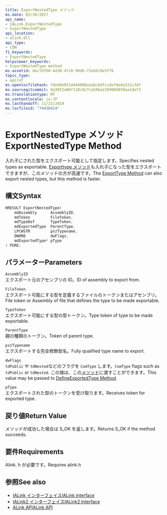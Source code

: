 ```yaml
---
title: ExportNestedType メソッド
ms.date: 03/30/2017
api_name:
- IALink.ExportNestedType
- ExportNestedType
api_location:
- alink.dll
api_type:
- COM
f1_keywords:
- ExportNestedType
helpviewer_keywords:
- ExportNestedType method
ms.assetid: dec7df60-4d30-47c8-99db-72e0419e5f76
topic_type:
- apiref
ms.openlocfilehash: fded6b95144d4088a2abc8dfcc4ef8eda331c34f
ms.sourcegitcommit: 9a39f2a06f110c9c7ca54ba216900d038aa14ef3
ms.translationtype: MT
ms.contentlocale: ja-JP
ms.lasthandoff: 11/23/2019
ms.locfileid: "74438424"
---
```

# <a name="exportnestedtype-method"></a><span data-ttu-id="33395-102">ExportNestedType メソッド</span><span class="sxs-lookup"><span data-stu-id="33395-102">ExportNestedType Method</span></span>
<span data-ttu-id="33395-103">入れ子にされた型をエクスポート可能として指定します。</span><span class="sxs-lookup"><span data-stu-id="33395-103">Specifies nested types as exportable.</span></span> <span data-ttu-id="33395-104">[Exporttype メソッド](exporttype-method.md)も入れ子になった型をエクスポートできますが、このメソッドの方が高速です。</span><span class="sxs-lookup"><span data-stu-id="33395-104">The [ExportType Method](exporttype-method.md) can also export nested types, but this method is faster.</span></span>  
  
## <a name="syntax"></a><span data-ttu-id="33395-105">構文</span><span class="sxs-lookup"><span data-stu-id="33395-105">Syntax</span></span>  
  
```cpp  
HRESULT ExportNestedType(  
    mdAssembly      AssemblyID,  
    mdToken         FileToken,  
    mdTypeDef       TypeToken,  
    mdExportedType  ParentType,  
    LPCWSTR         pszTypename,  
    DWORD           dwFlags,  
    mdExportedType* pType  
) PURE;   
```  
  
## <a name="parameters"></a><span data-ttu-id="33395-106">パラメーター</span><span class="sxs-lookup"><span data-stu-id="33395-106">Parameters</span></span>  
 `AssemblyID`  
 <span data-ttu-id="33395-107">エクスポート元のアセンブリの ID。</span><span class="sxs-lookup"><span data-stu-id="33395-107">ID of assembly to export from.</span></span>  
  
 `FileToken`  
 <span data-ttu-id="33395-108">エクスポート可能にする型を定義するファイルのトークンまたはアセンブリ。</span><span class="sxs-lookup"><span data-stu-id="33395-108">File token or Assembly of file that defines the type to be made exportable.</span></span>  
  
 `TypeToken`  
 <span data-ttu-id="33395-109">エクスポート可能にする型の型トークン。</span><span class="sxs-lookup"><span data-stu-id="33395-109">Type token of type to be made exportable.</span></span>  
  
 `ParentType`  
 <span data-ttu-id="33395-110">親の種類のトークン。</span><span class="sxs-lookup"><span data-stu-id="33395-110">Token of parent type.</span></span>  
  
 `pszTypename`  
 <span data-ttu-id="33395-111">エクスポートする完全修飾型名。</span><span class="sxs-lookup"><span data-stu-id="33395-111">Fully qualified type name to export.</span></span>  
  
 `dwFlags`  
 <span data-ttu-id="33395-112">`tdPublic` や `tdNested`などのフラグを `ComType` します。</span><span class="sxs-lookup"><span data-stu-id="33395-112">`ComType` flags such as `tdPublic` or `tdNested`.</span></span> <span data-ttu-id="33395-113">この値は、この[メソッド](../metadata/imetadataassemblyemit-defineexportedtype-method.md)に渡すことができます。</span><span class="sxs-lookup"><span data-stu-id="33395-113">This value may be passed to [DefineExportedType Method](../metadata/imetadataassemblyemit-defineexportedtype-method.md).</span></span>  
  
 `pType`  
 <span data-ttu-id="33395-114">エクスポートされた型のトークンを受け取ります。</span><span class="sxs-lookup"><span data-stu-id="33395-114">Receives token for exported type.</span></span>  
  
## <a name="return-value"></a><span data-ttu-id="33395-115">戻り値</span><span class="sxs-lookup"><span data-stu-id="33395-115">Return Value</span></span>  
 <span data-ttu-id="33395-116">メソッドが成功した場合は S_OK を返します。</span><span class="sxs-lookup"><span data-stu-id="33395-116">Returns S_OK if the method succeeds.</span></span>  
  
## <a name="requirements"></a><span data-ttu-id="33395-117">要件</span><span class="sxs-lookup"><span data-stu-id="33395-117">Requirements</span></span>  
 <span data-ttu-id="33395-118">Alink. h が必要です。</span><span class="sxs-lookup"><span data-stu-id="33395-118">Requires alink.h</span></span>  
  
## <a name="see-also"></a><span data-ttu-id="33395-119">参照</span><span class="sxs-lookup"><span data-stu-id="33395-119">See also</span></span>

- [<span data-ttu-id="33395-120">IALink インターフェイス</span><span class="sxs-lookup"><span data-stu-id="33395-120">IALink Interface</span></span>](ialink-interface.md)
- [<span data-ttu-id="33395-121">IALink2 インターフェイス</span><span class="sxs-lookup"><span data-stu-id="33395-121">IALink2 Interface</span></span>](ialink2-interface.md)
- [<span data-ttu-id="33395-122">ALink API</span><span class="sxs-lookup"><span data-stu-id="33395-122">ALink API</span></span>](index.md)
